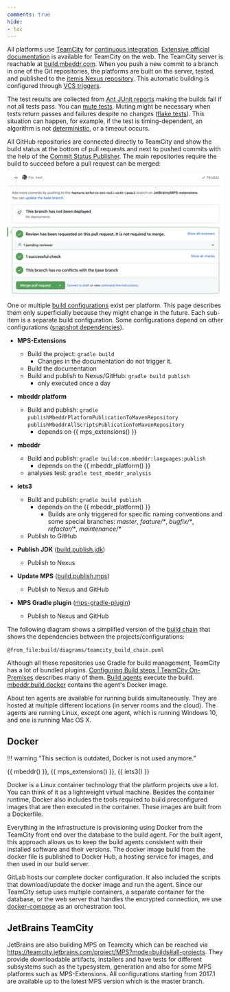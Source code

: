 ```yaml
---
comments: true
hide:
- toc
---
```


All platforms use [TeamCity](https://www.devopsschool.com/blog/what-is-teamcity-and-how-it-works-an-overview-and-its-use-cases/) for [continuous integration](https://en.wikipedia.org/wiki/Continuous_integration). [Extensive official documentation](https://www.jetbrains.com/help/teamcity/getting-started-with-teamcity.html) is available for TeamCity on the web. The TeamCity server is reachable at [build.mbeddr.com](https://build.mbeddr.com). When you push a new commit to a branch in one of the Git repositories, the platforms are built on the server, tested, and published to the [itemis Nexus repository](https://artifacts.itemis.cloud/#browse/browse:maven-mps).
This automatic building is configured through [VCS triggers](https://www.jetbrains.com/help/teamcity/configuring-vcs-triggers.html).

The test results are collected from [Ant JUnit reports](https://ant.apache.org/manual/Tasks/junitreport.html) making the builds fail if not all tests pass. You can [mute tests](https://www.jetbrains.com/help/teamcity/investigating-and-muting-build-failures.html). Muting might be necessary when tests return passes and failures despite no changes ([flake tests](https://www.jetbrains.com/teamcity/ci-cd-guide/concepts/flaky-tests/)). This situation can happen, for example, if the test is timing-dependent, an algorithm is not [deterministic](https://en.wikipedia.org/wiki/Deterministic_system), or a timeout occurs.

All GitHub repositories are connected directly to TeamCity and show the build status at the bottom of pull requests and next to pushed commits with the help of the [Commit Status Publisher](https://www.jetbrains.com/help/teamcity/commit-status-publisher.html). The main repositories require the build to succeed before a pull request can be merged:

![GitHub build status](images/github_build_status.png)


One or multiple [build configurations](https://www.jetbrains.com/help/teamcity/creating-and-editing-build-configurations.html) exist per platform. This page describes them only superficially because they might change in the future. Each sub-item is a separate build configuration. Some configurations depend on other configurations ([snapshot dependencies](https://www.jetbrains.com/help/teamcity/snapshot-dependencies.html)).

- **MPS-Extensions**
    - Build the project: `gradle build`
        - Changes in the documentation do not trigger it.
    - Build the documentation
    - Build and publish to Nexus/GitHub: `gradle build publish`
        - only executed once a day

- **mbeddr platform**
    - Build and publish: `gradle publishMbeddrPlatformPublicationToMavenRepository publishMbeddrAllScriptsPublicationToMavenRepository`
        - depends on {{ mps_extensions() }}
- **mbeddr**
    - Build and publish: `gradle build:com.mbeddr:languages:publish`
        - depends on the {{ mbeddr_platform() }}
    - analyses test: `gradle test_mbeddr_analysis`
- **iets3**
    - Build and publish: `gradle build publish`
        - depends on the {{ mbeddr_platform() }}
          - Builds are only triggered for specific naming conventions and some special branches: *master*, *feature/\**, *bugfix/\**, *refactor/\**, *maintenance/\**
    - Publish to GitHub
- **Publish JDK** ([build.publish.jdk](https://github.com/mbeddr/build.publish.jdk))
    - Publish to Nexus
- **Update MPS** ([build.publish.mps](https://github.com/mbeddr/build.publish.mps))
    - Publish to Nexus and GitHub
- **MPS Gradle plugin** ([mps-gradle-plugin](https://github.com/mbeddr/mps-gradle-plugin))
    - Publish to Nexus and GitHub

The following diagram shows a simplified version of the [build chain](https://www.jetbrains.com/help/teamcity/build-chain.html) that shows the dependencies between the projects/configurations:

```kroki-plantuml
@from_file:build/diagrams/teamcity_build_chain.puml
```

Although all these repositories use Gradle for build management, TeamCity has a lot of bundled plugins. [Configuring Build steps | TeamCity On-Premises](https://www.jetbrains.com/help/teamcity/configuring-build-steps.html) describes many of them. [Build agents](https://www.jetbrains.com/help/teamcity/build-agent.html) execute the build. [mbeddr.build.docker](https://github.com/mbeddr/mbeddr.build.docker/blob/master/Dockerfile) contains
the agent's Docker image.

About ten agents are available for running builds simultaneously. They are hosted at multiple different locations (in server rooms and the cloud). The agents are running Linux, except one agent, which is running Windows 10, and one is running Mac OS X.

## Docker

!!! warning "This section is outdated, Docker is not used anymore."

{{ mbeddr() }}, {{ mps_extensions() }}, {{ iets3() }}

Docker is a Linux container technology that the platform projects use a lot. You can think of it as a lightweight virtual machine. Besides the container runtime, Docker also includes the tools required to build preconfigured images that are then executed in the container.
These images are built from a Dockerfile.

Everything in the infrastructure is provisioning using Docker from the TeamCity front end over the database to the build agent. For the built agent, this approach allows us to keep the build agents consistent with their installed software and their versions. The docker image build from the docker file is published to Docker Hub, a hosting service for images, and then used in our build server.

 GitLab hosts our complete docker configuration. It also included the scripts that download/update the docker image and run the agent. Since our TeamCity setup uses multiple containers, a separate container for the database, or the web server that handles the encrypted connection, we use [docker-compose](https://docs.docker.com/compose/) as an orchestration tool. 
 
## JetBrains TeamCity

JetBrains are also building MPS on Teamcity which can be reached via https://teamcity.jetbrains.com/project/MPS?mode=builds#all-projects. They provide downloadable artifacts, installers and have tests for different subsystems such as the typesystem, generation and also for some MPS platforms such as MPS-Extensions. All configurations starting from 2017.1 are available up to the latest MPS version which is the master branch.